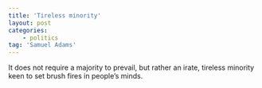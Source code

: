 ```yaml
---
title: 'Tireless minority'
layout: post
categories:
    - politics
tag: 'Samuel Adams'
---
```


It does not require a majority to prevail, but rather an irate, tireless minority keen to set brush fires in people’s minds.